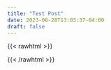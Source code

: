 ```yaml
---
title: "Test Post"
date: 2023-06-28T13:03:37-04:00
draft: false
---
```


{{< rawhtml >}}
<script src="/js/example-sketch.js"></script>
{{< /rawhtml >}}